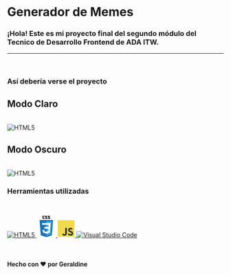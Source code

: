 # Generador de Memes

### ¡Hola! Este es mi proyecto final del segundo módulo del Tecnico de Desarrollo Frontend de ADA ITW. 
--- 

<br> 

### Así debería verse el proyecto
## Modo Claro
<br>
<img src="https://github.com/user-attachments/assets/23f52bbf-ab57-4896-a7e4-d7cc7c2b199e" alt="HTML5" width="40" height="40" />

## Modo Oscuro
<br>
<img src="https://github.com/user-attachments/assets/087e7c7b-d6e3-491f-93b3-50b99fdaaf5c" alt="HTML5" width="40" height="40" />

<br>

### Herramientas utilizadas
<br>
<p align="left">
  <a href="https://www.html5.com" target="_blank" rel="noreferrer">
    <img src="https://cdn.jsdelivr.net/gh/devicons/devicon/icons/html5/html5-original.svg" alt="HTML5" width="40" height="40" />
  </a>
  <a href="https://www.w3schools.com/css/" target="_blank" rel="noreferrer">
    <img src="https://raw.githubusercontent.com/github/explore/80688e429a7d4ef2fca1e82350fe8e3517d3494d/topics/css/css.png" alt="CSS" width="45" height="50" />
  </a>
  <a href="https://developer.mozilla.org/en-US/docs/Web/JavaScript" target="_blank" rel="noreferrer">
    <img src="https://raw.githubusercontent.com/devicons/devicon/master/icons/javascript/javascript-original.svg" alt="JavaScript" width="40" height="40" />
  </a>
  <a href="https://visualstudiocode.com" target="_blank" rel="noreferrer">
    <img src="https://cdn.jsdelivr.net/gh/devicons/devicon/icons/vscode/vscode-original.svg" alt="Visual Studio Code" width="40" height="40" />
  </a>
  </p>

<br>

#### Hecho con ❤️ por Geraldine
